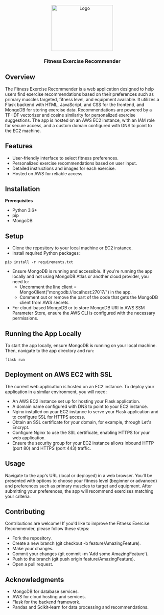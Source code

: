 
<div align="center">
  <a href="https://github.com/emanuelebev/Ai-Fitness">
    <img src="img/marketplace.png" alt="Logo" width="200" height="150">
  </a>

<h3 align="center">Fitness Exercise Recommender</h3>

  <p align="center">
    
  </p>
</div>

## Overview
The Fitness Exercise Recommender is a web application designed to help users find exercise recommendations based on their preferences such as primary muscles targeted, fitness level, and equipment available. It utilizes a Flask backend with HTML, JavaScript, and CSS for the frontend, and MongoDB for storing exercise data. Recommendations are powered by a TF-IDF vectorizer and cosine similarity for personalized exercise suggestions. The app is hosted on an AWS EC2 instance, with an IAM role for secure access, and a custom domain configured with DNS to point to the EC2 machine.

## Features
* User-friendly interface to select fitness preferences.
* Personalized exercise recommendations based on user input.
* Detailed instructions and images for each exercise.
* Hosted on AWS for reliable access.

## Installation
**Prerequisites**
* Python 3.6+
* pip
* MongoDB

## Setup
* Clone the repository to your local machine or EC2 instance.
* Install required Python packages:
```
pip install -r requirements.txt
```
* Ensure MongoDB is running and accessible. If you're running the app locally and not using MongoDB Atlas or another cloud provider, you need to:
    - Uncomment the line client = MongoClient("mongodb://localhost:27017/") in the app.
    - Comment out or remove the part of the code that gets the MongoDB client from AWS secrets.
* For cloud-based MongoDB or to store MongoDB URI in AWS SSM Parameter Store, ensure the AWS CLI is configured with the necessary permissions.

## Running the App Locally
To start the app locally, ensure MongoDB is running on your local machine. Then, navigate to the app directory and run:
```
flask run
```

## Deployment on AWS EC2 with SSL
The current web application is hosted on an EC2 instance. To deploy your application in a similar environment, you will need:
* An AWS EC2 instance set up for hosting your Flask application.
* A domain name configured with DNS to point to your EC2 instance.
* Nginx installed on your EC2 instance to serve your Flask application and to configure SSL for HTTPS access.
* Obtain an SSL certificate for your domain, for example, through Let's Encrypt.
* Configure Nginx to use the SSL certificate, enabling HTTPS for your web application.
* Ensure the security group for your EC2 instance allows inbound HTTP (port 80) and HTTPS (port 443) traffic.

## Usage
Navigate to the app's URL (local or deployed) in a web browser. You'll be presented with options to choose your fitness level (beginner or advanced) and preferences such as primary muscles to target and equipment. After submitting your preferences, the app will recommend exercises matching your criteria.

## Contributing
Contributions are welcome! If you'd like to improve the Fitness Exercise Recommender, please follow these steps:

* Fork the repository.
* Create a new branch (git checkout -b feature/AmazingFeature).
* Make your changes.
* Commit your changes (git commit -m 'Add some AmazingFeature').
* Push to the branch (git push origin feature/AmazingFeature).
* Open a pull request.

## Acknowledgments
* MongoDB for database services.
* AWS for cloud hosting and services.
* Flask for the backend framework.
* Pandas and Scikit-learn for data processing and recommendations.

